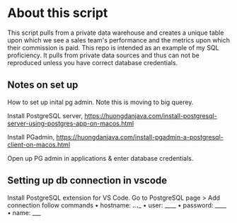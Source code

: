 
# About this script

This script pulls from a private data warehouse and creates a unique table upon which we see a sales team's performance and the metrics upon which their commission is paid. This repo is intended as an example of my SQL proficiency. It pulls from private data sources and thus can not be reproduced unless you have correct database credentials. 

## Notes on set up

How to set up inital pg admin. Note this is moving to big querey. 

Install PostgreSQL server, https://huongdanjava.com/install-postgresql-server-using-postgres-app-on-macos.html

Install PGadmin, https://huongdanjava.com/install-pgadmin-a-postgresql-client-on-macos.html

Open up PG admin in applications & enter database credentials.


## Setting up db connection in vscode

Install PostgreSQL extension for VS Code.
Go to PostgreSQL page > Add connection
follow commands
• hostname: __.___.___.___
• user:  ____
• password: ____
• name: ___

